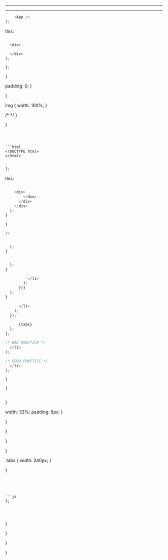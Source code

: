 ________________________________________________________________________________



________________________________________________________________________________








```js
    <App />
);
```


this:

```js

  <div>

  </div>
);

```





```js
};
```





```js
}
```






  padding: 0;
}

}

img {
  width: 100%;
}

  /*
  */
}

}
```



```html
<!DOCTYPE html>
</html>
```









```js
```


```js
];
```




this:

```js

    <div>
        </div>
      </div>
    </div>
  );
}
```




```js
}
```








```js
/>
```


```js

  );
}
```


```js

  );
}
```


```js
          </li>
        );
      })}
  );
}
```


```js
      </li>
    );
  });

      {tabs}
  );
};
```



```js
/* BAD PRACTICE */
  </li>
);

/* GOOD PRACTICE */
  </li>
);
```


```js
}
```


```js
}
```









```js
```



}

  width: 33%;
  padding: 5px;
}

}

}

}

}

.tabs {
  width: 240px;
}

}
```




```js
};
```







```js
```



```js
```


```js
```

































}

}

}

}
```










































